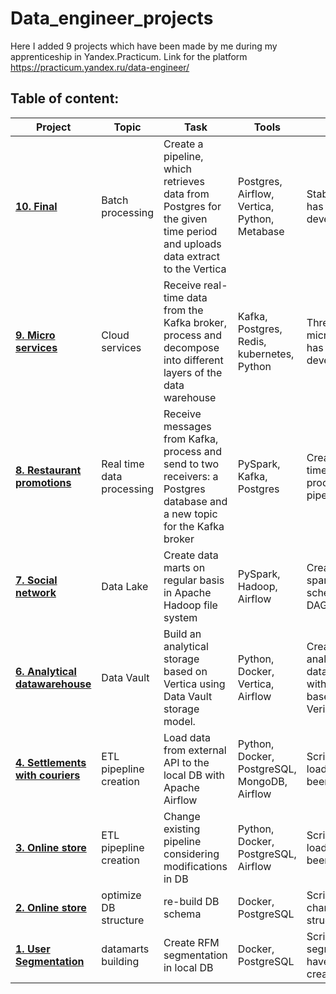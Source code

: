 # Data_engineer_projects

Here I added 9 projects which have been made by me during my apprenticeship in Yandex.Practicum. Link for the platform https://practicum.yandex.ru/data-engineer/

## Table of content:

|**Project**| **Topic**|**Task**|**Tools**|**Results**|
|----------|----------|-------|--------|--------|
|**[10. Final]()**|Batch processing|Create a pipeline, which retrieves data from Postgres for the given time period and uploads data extract to the Vertica|Postgres, Airflow, Vertica, Python, Metabase| Stable pipeline has been developed |
|**[9. Micro services]()**|Cloud services |Receive real-time data from the Kafka broker, process and decompose into different layers of the data warehouse|Kafka, Postgres, Redis, kubernetes, Python|Three microservices has been developed |
**[8. Restaurant promotions]()** |Real time data processing|Receive messages from Kafka, process and send to two receivers: a Postgres database and a new topic for the Kafka broker|PySpark, Kafka, Postgres |Created real time data processing pipeline|
**[7. Social network]()** |Data Lake|Create data marts on regular basis in Apache Hadoop file system|PySpark, Hadoop, Airflow |Created 3 spark jobs and scheduled with DAG in Airflow|
**[6. Analytical datawarehouse]()** |Data Vault|Build an analytical storage based on Vertica using Data Vault storage model. |Python, Docker, Vertica, Airflow |Created analytical datawarehouse with 2 layares based on Verica DB|
**[4. Settlements with couriers]()** |ETL pipepline creation|Load data from external API to the local DB with Apache Airflow |Python, Docker, PostgreSQL, MongoDB, Airflow |Scripts for data loading have been created|
**[3. Online store]()** |ETL pipepline creation|Change existing pipeline considering modifications in DB |Python, Docker, PostgreSQL, Airflow |Scripts for data loading have been modified |
**[2. Online store]()** |optimize DB structure |re-build DB schema |Docker, PostgreSQL |Scripts for changing DB structure |
**[1. User Segmentation]()** |datamarts building |Create RFM segmentation in local DB |Docker, PostgreSQL |Scripts for user segmentation have been created|